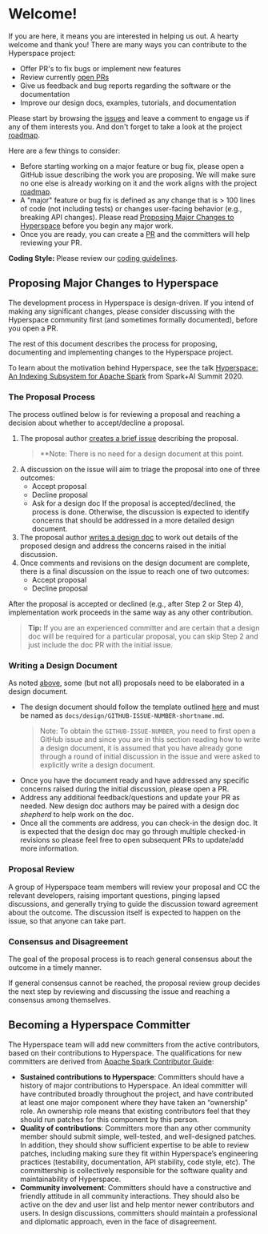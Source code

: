 # Welcome!

If you are here, it means you are interested in helping us out. A hearty welcome and thank you! There are many ways you can contribute to the Hyperspace project:

* Offer PR's to fix bugs or implement new features
* Review currently [open PRs](https://github.com/microsoft/hyperspace/pulls)
* Give us feedback and bug reports regarding the software or the documentation
* Improve our design docs, examples, tutorials, and documentation

Please start by browsing the [issues](https://github.com/microsoft/hyperspace/issues) and leave a comment to engage us if any of them interests you. And don't forget to take a look at the project [roadmap](ROADMAP.md).

Here are a few things to consider:

* Before starting working on a major feature or bug fix, please open a GitHub issue describing the work you are proposing. We will make sure no one else is already working on it and the work aligns with the project [roadmap](ROADMAP.md).
* A "major" feature or bug fix is defined as any change that is > 100 lines of code (not including tests) or changes user-facing behavior (e.g., breaking API changes). Please read [Proposing Major Changes to Hyperspace](#proposing-major-changes-to-hyperspace) before you begin any major work.
* Once you are ready, you can create a [PR](https://github.com/microsoft/hyperspace/pulls) and the committers will help reviewing your PR.

**Coding Style:** Please review our [coding guidelines](/docs/coding-guidelines/scala-coding-style.md).

## Proposing Major Changes to Hyperspace

The development process in Hyperspace is design-driven. If you intend of making any significant changes, please consider discussing with the Hyperspace community first (and sometimes formally documented), before you open a PR.

The rest of this document describes the process for proposing, documenting and implementing changes to the Hyperspace project.

To learn about the motivation behind Hyperspace, see the talk [Hyperspace: An Indexing Subsystem for Apache Spark](https://www.youtube.com/watch?v=ofn53mT7H6c) from Spark+AI Summit 2020.	

### The Proposal Process

The process outlined below is for reviewing a proposal and reaching a decision about whether to accept/decline a proposal.	

  1. The proposal author [creates a brief issue](https://github.com/microsoft/hyperspace/issues/new?assignees=&labels=untriaged%2C+proposal&template=design-template.md&title=%5BPROPOSAL%5D%3A+) describing the proposal.
     > **Note: There is no need for a design document at this point.
  2. A discussion on the issue will aim to triage the proposal into one of three outcomes:
     - Accept proposal
     - Decline proposal
     - Ask for a design doc
     If the proposal is accepted/declined, the process is done. Otherwise, the discussion is expected to identify concerns that should be addressed in a more detailed design document.
  3. The proposal author [writes a design doc](#writing-a-design-document) to work out details of the proposed design and address the concerns raised in the initial discussion.
  4. Once comments and revisions on the design document are complete, there is a final discussion on the issue to reach one of two outcomes:
     - Accept proposal
     - Decline proposal

After the proposal is accepted or declined (e.g., after Step 2 or Step 4), implementation work proceeds in the same way as any other contribution. 	

> **Tip:** If you are an experienced committer and are certain that a design doc will be required for a particular proposal, you can skip Step 2 and just include the doc PR with the initial issue.

### Writing a Design Document

As noted [above](#the-proposal-process), some (but not all) proposals need to be elaborated in a design document.	

  - The design document should follow the template outlined [here](./docs/design/TEMPLATE.md) and must be named as `docs/design/GITHUB-ISSUE-NUMBER-shortname.md`.
    > Note: To obtain the `GITHUB-ISSUE-NUMBER`, you need to first open a GitHub issue and since you are in this section reading how to write a design document, it is assumed that you have already gone through a round of initial discussion in the issue and were asked to explicitly write a design document. 
  - Once you have the document ready and have addressed any specific concerns raised during the initial discussion, please open a PR. 
  - Address any additional feedback/questions and update your PR as needed. New design doc authors may be paired with a design doc *shepherd* to help work on the doc.
  - Once all the comments are address, you can check-in the design doc. It is expected that the design doc may go through multiple checked-in revisions so please feel free to open subsequent PRs to update/add more information. 

### Proposal Review

A group of Hyperspace team members will review your proposal and CC the relevant developers, raising important questions, pinging lapsed discussions, and generally trying to guide the discussion toward agreement about the outcome. The discussion itself is expected to happen on the issue, so that anyone can take part.	

### Consensus and Disagreement

The goal of the proposal process is to reach general consensus about the outcome in a timely manner.	

If general consensus cannot be reached, the proposal review group decides the next step by reviewing and discussing the issue and reaching a consensus among themselves. 

## Becoming a Hyperspace Committer

The Hyperspace team will add new committers from the active contributors, based on their contributions to Hyperspace. The qualifications for new committers are derived from [Apache Spark Contributor Guide](https://spark.apache.org/contributing.html):

  - **Sustained contributions to Hyperspace**: Committers should have a history of major contributions to Hyperspace. An ideal committer will have contributed broadly throughout the project, and have contributed at least one major component where they have taken an “ownership” role. An ownership role means that existing contributors feel that they should run patches for this component by this person.
  - **Quality of contributions**: Committers more than any other community member should submit simple, well-tested, and well-designed patches. In addition, they should show sufficient expertise to be able to review patches, including making sure they fit within Hyperspace’s engineering practices (testability, documentation, API stability, code style, etc). The committership is collectively responsible for the software quality and maintainability of Hyperspace. 
  - **Community involvement**: Committers should have a constructive and friendly attitude in all community interactions. They should also be active on the dev and user list and help mentor newer contributors and users. In design discussions, committers should maintain a professional and diplomatic approach, even in the face of disagreement.
